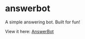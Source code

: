 # answerbot
A simple answering bot. Built for fun!

View it here: [AnswerBot](https://calebanthony.github.io/answerbot/)
